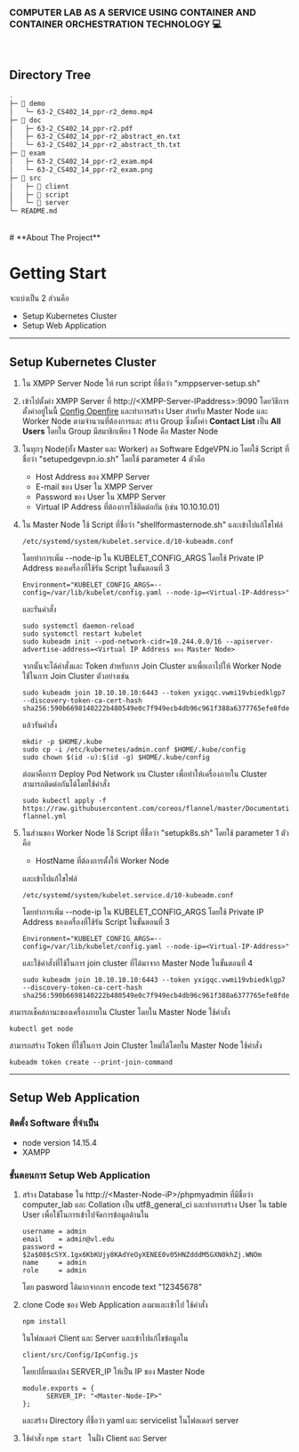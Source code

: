### COMPUTER LAB AS A SERVICE USING CONTAINER AND CONTAINER ORCHESTRATION TECHNOLOGY 💻
<br>

## Directory Tree

```bash
.
├─ 📁 demo
│   └─ 63-2_CS402_14_ppr-r2_demo.mp4
├─ 📁 doc
│   ├─ 63-2_CS402_14_ppr-r2.pdf
│   ├─ 63-2_CS402_14_ppr-r2_abstract_en.txt
│   └─ 63-2_CS402_14_ppr-r2_abstract_th.txt
├─ 📁 exam
│   ├─ 63-2_CS402_14_ppr-r2_exam.mp4
│   └─ 63-2_CS402_14_ppr-r2_exam.png
├─ 📁 src
│   ├─ 📁 client
│   ├─ 📁 script
│   └─ 📁 server
└─ README.md
```
<br>
# **About The Project**


# **Getting Start**

จะแบ่งเป็น 2 ส่วนคือ 
* Setup Kubernetes Cluster 
* Setup Web Application
---

## **Setup Kubernetes Cluster**

1. ใน XMPP Server Node ให้ run script ที่ชื่อว่า "xmppserver-setup.sh"

2. เข้าไปตั้งค่า XMPP Server ที่ http://\<XMPP-Server-IPaddress>:9090
โดยวิธีการตั้งค่าอยู่ในนี้ [Config Openfire](https://edgevpn.io/openfiredocker/) และทำการสร้าง User สำหรับ Master Node และ Worker Node ตามจำนวนที่ต้องการและ สร้าง Group ซึ่งตั้งค่า **Contact List** เป็น **All Users** โดยใน Group มีสมาชิกเพียง 1 Node คือ Master Node

3. ในทุกๆ Node(ทั้ง Master และ Worker) ลง Software EdgeVPN.io โดยใช้ Script ที่ชื่อว่า "setupedgevpn.io.sh" โดยใช้ parameter 4 ตัวคือ 
    * Host Address ของ XMPP Server 
    * E-mail ของ User ใน XMPP Server
    * Password ของ User ใน XMPP Server
    * Virtual IP Address ที่ต้องการใช้ติดต่อกัน (เช่น 10.10.10.01)
    
4. ใน Master Node ใช้ Script ที่ชื่อว่า "shellformasternode.sh" และเข้าไปแก้ไขไฟล์
    ```
    /etc/systemd/system/kubelet.service.d/10-kubeadm.conf 
    ```
    โดยทำการเพิ่ม --node-ip ใน KUBELET_CONFIG_ARGS โดยใช้ Private IP Address ของเครื่องที่ใช้รัน Script ในขั้นตอนที่ 3
    ```
    Environment="KUBELET_CONFIG_ARGS=--config=/var/lib/kubelet/config.yaml --node-ip=<Virtual-IP-Address>"
    ```
    และรันคำสั่ง
    ```
    sudo systemctl daemon-reload
    sudo systemctl restart kubelet
    sudo kubeadm init --pod-network-cidr=10.244.0.0/16 --apiserver-advertise-address=<Virtual IP Address ของ Master Node>
    ```
    จากนั้นจะได้คำสั่งและ Token สำหรับการ Join Cluster มาเพื่อเอาไปให้ Worker Node ใช้ในการ Join Cluster
    ตัวอย่างเช่น
    ```
    sudo kubeadm join 10.10.10.10:6443 --token yxigqc.vwmi19vbiedklgp7     --discovery-token-ca-cert-hash sha256:590b6698140222b480549e0c7f949ecb4db96c961f388a6377765efe8fde35f1

    ```
    แล้วรันคำสั่ง
    ```
    mkdir -p $HOME/.kube
    sudo cp -i /etc/kubernetes/admin.conf $HOME/.kube/config
    sudo chown $(id -u):$(id -g) $HOME/.kube/config
    ```
    ต่อมาคือการ Deploy Pod Network บน Cluster เพื่อทำให้เครื่องภายใน Cluster สามารถติดต่อกันได้โดยใช้คำสั่ง
    ```
    sudo kubectl apply -f https://raw.githubusercontent.com/coreos/flannel/master/Documentation/kube-flannel.yml
    ```

5. ในส่วนของ Worker Node ใช้ Script ที่ชื่อว่า "setupk8s.sh" โดยใช้ parameter 1 ตัวคือ 
    * HostName ที่ต้องการตั้งให้ Worker Node 

    และเข้าไปแก้ไขไฟล์

    ```
    /etc/systemd/system/kubelet.service.d/10-kubeadm.conf 
    ``` 
    โดยทำการเพิ่ม --node-ip ใน KUBELET_CONFIG_ARGS โดยใช้ Private IP Address ของเครื่องที่ใช้รัน Script ในขั้นตอนที่ 3
    ```
    Environment="KUBELET_CONFIG_ARGS=--config=/var/lib/kubelet/config.yaml --node-ip=<Virtual-IP-Address>"
    ```
    และใช้คำสั่งที่ใช้ในการ join cluster ที่ได้มาจาก Master Node ในขั้นตอนที่ 4 

    ```   
    sudo kubeadm join 10.10.10.10:6443 --token yxigqc.vwmi19vbiedklgp7     --discovery-token-ca-cert-hash sha256:590b6698140222b480549e0c7f949ecb4db96c961f388a6377765efe8fde35f1
    ```   
สามารถเช็คสถานะของเครื่องภายใน Cluster โดยใน Master Node ใช้คำสั่ง 
```
kubectl get node
```     
สามารถสร้าง Token ที่ใช้ในการ Join Cluster ใหม่ได้โดยใน Master Node ใช้คำสั่ง 
```
kubeadm token create --print-join-command
``` 

---

## **Setup Web Application**

### ติดตั้ง Software ที่จำเป็น
* node version 14.15.4
* XAMPP 

### **ขั้นตอนการ Setup Web Application**
1.  สร้าง Database ใน http://\<Master-Node-iP>/phpmyadmin
    ที่มีชื่อว่า computer_lab และ Collation เป็น utf8_general_ci
    และทำการสร้าง User ใน table User เพื่อใช้ในการเข้าไปจัดการข้อมูลด้านใน
    ```
    username = admin
    email    = admin@vl.edu
    password = $2a$08$cSYX.1gx6KbKUjy8KAdYeOyXENEE0v05HNZdddM5GXN0khZj.WNOm
    name     = admin
    role     = admin
    ```
    โดย pasword ได้มากจากการ encode text "12345678"
2.  clone Code ของ Web Application ลงมาและเข้าไป ใช้คำสั่ง 
    ```
    npm install 
    ``` 
    ในโฟลเดอร์ Client และ Server 
    และเข้าไปแก้ไขข้อมูลใน
    ``` 
    client/src/Config/IpConfig.js
    ``` 
    โดยเปลี่ยนแปลง SERVER_IP ให้เป็น IP ของ Master Node
    ``` 
    module.exports = {
          SERVER_IP: "<Master-Node-IP>"
    };
    ``` 
    และสร้าง Directory ที่ชื่อว่า yaml และ servicelist ในโฟลเดอร์ server

3. ใช้คำสั่ง ```npm start ``` ในฝั่ง Client และ Server  
